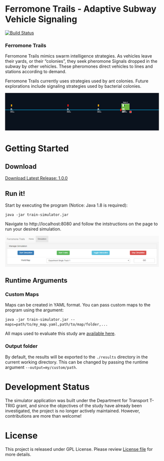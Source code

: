 # Ferromone Trails - Adaptive Subway Vehicle Signaling
[![Build Status](https://travis-ci.org/sinaa/train-simulator.svg?branch=master)](https://travis-ci.org/sinaa/train-simulator)
### Ferromone Trails

Ferromone Trails mimics swarm intelligence strategies. As vehicles leave their yards, or their “colonies”, they seek pheromone Signals dropped in the subway by other vehicles. These pheromones direct vehicles to lines and stations according to demand.

Ferromone Trails currently uses strategies used by ant colonies. Future explorations include signaling strategies used by bacterial colonies.

![Train Simulator Screenshot](gh/screenshot.png)

# Getting Started
## Download

[Download Latest Release: 1.0.0](https://github.com/sinaa/train-simulator/releases/download/1.0.0/train-simulator-1.0.0-SNAPSHOT.jar)

## Run it!

Start by executing the program (Notice: Java 1.8 is required):

    java -jar train-simulator.jar

Navigate to http://localhost:8080 and follow the intstructions on the page to run your desired simulation.

![Simulator Menu](gh/menu.png)

## Runtime Arguments

### Custom Maps

Maps can be created in YAML format. You can pass custom maps to the program using the argument: 

    java -jar train-simulator.jar --maps=path/to/my_map.yaml,path/to/map/folder,...
    
All maps used to evaluate this study are [available here](https://github.com/sinaa/train-simulator/releases/download/1.0.0/experiment-maps.zip).

### Output folder

By default, the results will be exported to the `./results` directory in the current working directory. This can be changed by passing the runtime argument `--output=my/custom/path`.

# Development Status

The simulator application was built under the Department for Transport T-TRIG grant, and since the objectives of the study have already been investigated, the project is no longer actively maintained. However, contributions are more than welcome!

# License
This project is released under GPL License. Please review [License file](LICENSE) for more details.

